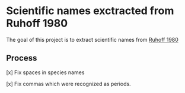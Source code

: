 # Scientific names exctracted from Ruhoff 1980

The goal of this project is to extract scientific names from
[Ruhoff 1980](https://repository.si.edu/handle/10088/5331)


## Process

[x] Fix spaces in species names

[x] Fix commas which were recognized as periods.
